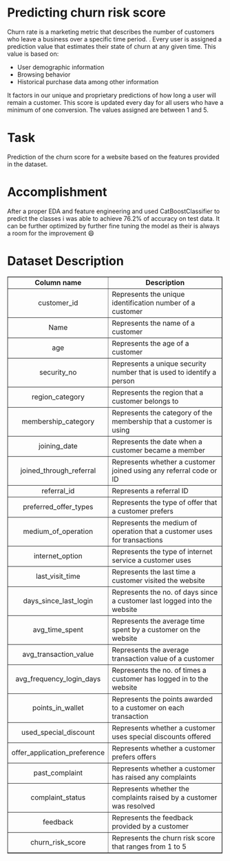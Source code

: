 # Predicting churn risk score
Churn rate is a marketing metric that describes the number of customers who leave a business over a specific time period. . Every user is assigned a prediction value that estimates their state of churn at any given time. This value is based on:

* User demographic information
* Browsing behavior
* Historical purchase data among other information

It factors in our unique and proprietary predictions of how long a user will remain a customer. This score is updated every day for all users who have a minimum of one conversion. The values assigned are between 1 and 5.

# Task
 Prediction of the churn score for a website based on the features provided in the dataset.
 
# Accomplishment 
 After a proper EDA and feature engineering and  used CatBoostClassifier to predict the classes i was able to achieve 76.2% of accuracy on test data. It can be further optimized by further fine tuning the model as their is always a room for the improvement :smile:

# Dataset Description
 
 <table border="1" style="width:500px">
	<tbody>
		<tr>
			<td style="text-align:center; width:157px"><strong>Column name</strong></td>
			<td style="text-align:center; width:327px"><strong>Description</strong></td>
		</tr>
		<tr>
			<td style="text-align:center; width:157px">customer_id</td>
			<td style="width:327px">Represents the unique identification number of a customer</td>
		</tr>
		<tr>
			<td style="text-align:center; width:157px">Name</td>
			<td style="width:327px">Represents the name of a customer</td>
		</tr>
		<tr>
			<td style="text-align:center; width:157px">age</td>
			<td style="width:327px">Represents the age of a customer</td>
		</tr>
		<tr>
			<td style="text-align:center; width:157px">security_no</td>
			<td style="width:327px">Represents a unique security number that is used to identify a person</td>
		</tr>
		<tr>
			<td style="text-align:center; width:157px">region_category</td>
			<td style="width:327px">Represents the region that a customer belongs to&nbsp;</td>
		</tr>
		<tr>
			<td style="text-align:center; width:157px">membership_category</td>
			<td style="width:327px">Represents the category of the membership that a customer is using</td>
		</tr>
		<tr>
			<td style="text-align:center; width:157px">joining_date</td>
			<td style="width:327px">Represents the date when a customer became a member&nbsp;</td>
		</tr>
		<tr>
			<td style="text-align:center; width:157px">joined_through_referral</td>
			<td style="width:327px">Represents whether a customer joined using any referral code or ID</td>
		</tr>
		<tr>
			<td style="text-align:center; width:157px">referral_id</td>
			<td style="width:327px">Represents a referral ID</td>
		</tr>
		<tr>
			<td style="text-align:center; width:157px">preferred_offer_types</td>
			<td style="width:327px">Represents the type of offer that a customer prefers</td>
		</tr>
		<tr>
			<td style="text-align:center; width:157px">medium_of_operation</td>
			<td style="width:327px">Represents the medium of operation that a customer uses for transactions</td>
		</tr>
		<tr>
			<td style="text-align:center; width:157px">internet_option</td>
			<td style="width:327px">Represents the type of internet service a customer uses</td>
		</tr>
		<tr>
			<td style="text-align:center; width:157px">last_visit_time</td>
			<td style="width:327px">Represents the last time a customer visited the website</td>
		</tr>
		<tr>
			<td style="text-align:center; width:157px">days_since_last_login</td>
			<td style="width:327px">Represents the no. of days since a customer last logged into the website</td>
		</tr>
		<tr>
			<td style="text-align:center; width:157px">avg_time_spent</td>
			<td style="width:327px">Represents the average time spent by a customer on the website</td>
		</tr>
		<tr>
			<td style="text-align:center; width:157px">avg_transaction_value</td>
			<td style="width:327px">Represents the average transaction value of a customer</td>
		</tr>
		<tr>
			<td style="text-align:center; width:157px">avg_frequency_login_days</td>
			<td style="width:327px">Represents the no. of times a customer has logged in to the website</td>
		</tr>
		<tr>
			<td style="text-align:center; width:157px">points_in_wallet</td>
			<td style="width:327px">Represents the points awarded to a customer on each transaction&nbsp;</td>
		</tr>
		<tr>
			<td style="text-align:center; width:157px">used_special_discount</td>
			<td style="width:327px">Represents whether a customer uses special discounts offered</td>
		</tr>
		<tr>
			<td style="text-align:center; width:157px">offer_application_preference</td>
			<td style="width:327px">Represents whether a customer prefers offers&nbsp;</td>
		</tr>
		<tr>
			<td style="text-align:center; width:157px">past_complaint</td>
			<td style="width:327px">Represents whether a customer has raised any complaints&nbsp;</td>
		</tr>
		<tr>
			<td style="text-align:center; width:157px">complaint_status</td>
			<td style="width:327px">Represents whether the complaints raised by a customer was resolved&nbsp;</td>
		</tr>
		<tr>
			<td style="text-align:center; width:157px">feedback</td>
			<td style="width:327px">Represents the feedback provided by a customer</td>
		</tr>
		<tr>
			<td style="text-align:center; width:157px">churn_risk_score</td>
			<td style="width:327px">Represents the churn risk score that ranges from 1 to 5</td>
		</tr>
	</tbody>
</table>
